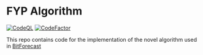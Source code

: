 # FYP Algorithm

[![CodeQL](https://github.com/Ammar-Raneez/FYP_Algorithm/actions/workflows/codeql.yml/badge.svg)](https://github.com/Ammar-Raneez/FYP_Algorithm/actions/workflows/codeql.yml)
[![CodeFactor](https://www.codefactor.io/repository/github/ammar-raneez/fyp_algorithm/badge)](https://www.codefactor.io/repository/github/ammar-raneez/fyp_algorithm)

This repo contains code for the implementation of the novel algorithm used in [BitForecast](https://github.com/Ammar-Raneez/BitForecast)
